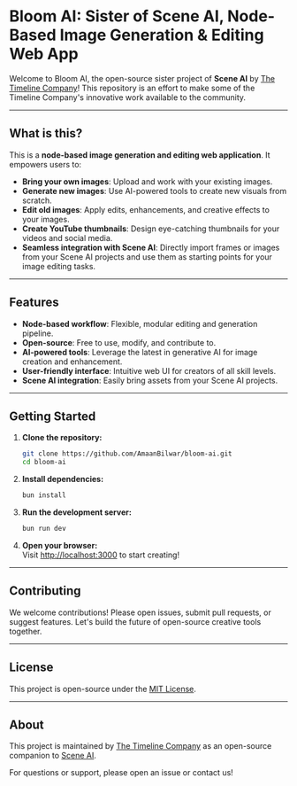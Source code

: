 # Bloom AI: Sister of Scene AI, Node-Based Image Generation & Editing Web App

Welcome to Bloom AI, the open-source sister project of **Scene AI** by [The Timeline Company](https://thetimelinecompany.vercel.app)! This repository is an effort to make some of the Timeline Company's innovative work available to the community.

---

## What is this?

This is a **node-based image generation and editing web application**. It empowers users to:

- **Bring your own images**: Upload and work with your existing images.
- **Generate new images**: Use AI-powered tools to create new visuals from scratch.
- **Edit old images**: Apply edits, enhancements, and creative effects to your images.
- **Create YouTube thumbnails**: Design eye-catching thumbnails for your videos and social media.
- **Seamless integration with Scene AI**: Directly import frames or images from your Scene AI projects and use them as starting points for your image editing tasks.

---

## Features

- **Node-based workflow**: Flexible, modular editing and generation pipeline.
- **Open-source**: Free to use, modify, and contribute to.
- **AI-powered tools**: Leverage the latest in generative AI for image creation and enhancement.
- **User-friendly interface**: Intuitive web UI for creators of all skill levels.
- **Scene AI integration**: Easily bring assets from your Scene AI projects.

---

## Getting Started

1. **Clone the repository:**
   ```bash
   git clone https://github.com/AmaanBilwar/bloom-ai.git
   cd bloom-ai
   ```

2. **Install dependencies:**
   ```bash
   bun install
   ```

3. **Run the development server:**
   ```bash
   bun run dev
   ```

4. **Open your browser:**  
   Visit [http://localhost:3000](http://localhost:3000) to start creating!

---

## Contributing

We welcome contributions! Please open issues, submit pull requests, or suggest features. Let's build the future of open-source creative tools together.

---

## License

This project is open-source under the [MIT License](LICENSE).

---

## About

This project is maintained by [The Timeline Company](https://thetimelinecompany.vercel.app) as an open-source companion to [Scene AI](https://tryscene.me).

For questions or support, please open an issue or contact us!
